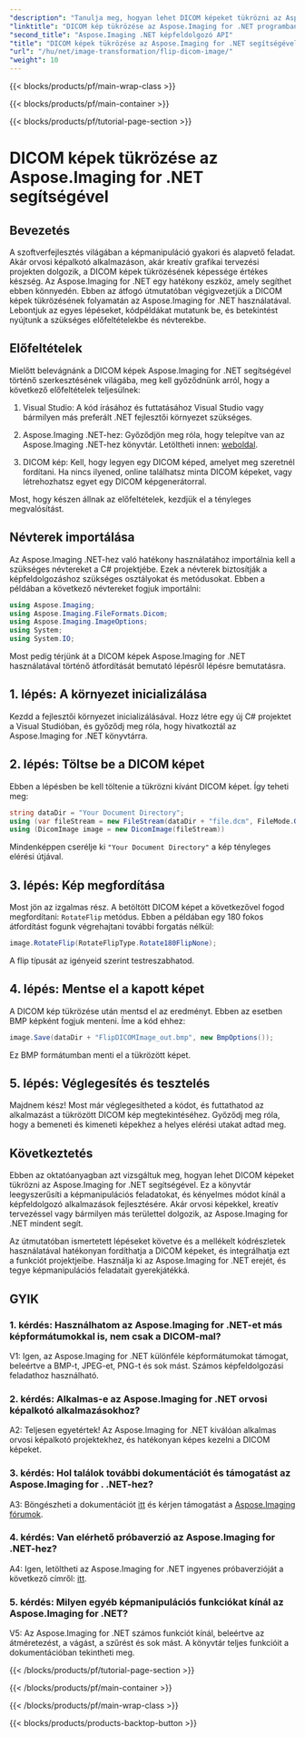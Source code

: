 ```yaml
---
"description": "Tanulja meg, hogyan lehet DICOM képeket tükrözni az Aspose.Imaging for .NET segítségével. Egyszerű és hatékony képmanipuláció orvosi alkalmazásokhoz és egyebekhez."
"linktitle": "DICOM kép tükrözése az Aspose.Imaging for .NET programban"
"second_title": "Aspose.Imaging .NET képfeldolgozó API"
"title": "DICOM képek tükrözése az Aspose.Imaging for .NET segítségével"
"url": "/hu/net/image-transformation/flip-dicom-image/"
"weight": 10
---
```


{{< blocks/products/pf/main-wrap-class >}}

{{< blocks/products/pf/main-container >}}

{{< blocks/products/pf/tutorial-page-section >}}

# DICOM képek tükrözése az Aspose.Imaging for .NET segítségével

## Bevezetés

A szoftverfejlesztés világában a képmanipuláció gyakori és alapvető feladat. Akár orvosi képalkotó alkalmazáson, akár kreatív grafikai tervezési projekten dolgozik, a DICOM képek tükrözésének képessége értékes készség. Az Aspose.Imaging for .NET egy hatékony eszköz, amely segíthet ebben könnyedén. Ebben az átfogó útmutatóban végigvezetjük a DICOM képek tükrözésének folyamatán az Aspose.Imaging for .NET használatával. Lebontjuk az egyes lépéseket, kódpéldákat mutatunk be, és betekintést nyújtunk a szükséges előfeltételekbe és névterekbe.

## Előfeltételek

Mielőtt belevágnánk a DICOM képek Aspose.Imaging for .NET segítségével történő szerkesztésének világába, meg kell győződnünk arról, hogy a következő előfeltételek teljesülnek:

1. Visual Studio: A kód írásához és futtatásához Visual Studio vagy bármilyen más preferált .NET fejlesztői környezet szükséges.

2. Aspose.Imaging .NET-hez: Győződjön meg róla, hogy telepítve van az Aspose.Imaging .NET-hez könyvtár. Letöltheti innen: [weboldal](https://releases.aspose.com/imaging/net/).

3. DICOM kép: Kell, hogy legyen egy DICOM képed, amelyet meg szeretnél fordítani. Ha nincs ilyened, online találhatsz minta DICOM képeket, vagy létrehozhatsz egyet egy DICOM képgenerátorral.

Most, hogy készen állnak az előfeltételek, kezdjük el a tényleges megvalósítást.

## Névterek importálása

Az Aspose.Imaging .NET-hez való hatékony használatához importálnia kell a szükséges névtereket a C# projektjébe. Ezek a névterek biztosítják a képfeldolgozáshoz szükséges osztályokat és metódusokat. Ebben a példában a következő névtereket fogjuk importálni:

```csharp
using Aspose.Imaging;
using Aspose.Imaging.FileFormats.Dicom;
using Aspose.Imaging.ImageOptions;
using System;
using System.IO;
```

Most pedig térjünk át a DICOM képek Aspose.Imaging for .NET használatával történő átfordítását bemutató lépésről lépésre bemutatásra.

## 1. lépés: A környezet inicializálása

Kezdd a fejlesztői környezet inicializálásával. Hozz létre egy új C# projektet a Visual Studióban, és győződj meg róla, hogy hivatkoztál az Aspose.Imaging for .NET könyvtárra.

## 2. lépés: Töltse be a DICOM képet

Ebben a lépésben be kell töltenie a tükrözni kívánt DICOM képet. Így teheti meg:

```csharp
string dataDir = "Your Document Directory";
using (var fileStream = new FileStream(dataDir + "file.dcm", FileMode.Open, FileAccess.Read))
using (DicomImage image = new DicomImage(fileStream))
```

Mindenképpen cserélje ki `"Your Document Directory"` a kép tényleges elérési útjával.

## 3. lépés: Kép megfordítása

Most jön az izgalmas rész. A betöltött DICOM képet a következővel fogod megfordítani: `RotateFlip` metódus. Ebben a példában egy 180 fokos átfordítást fogunk végrehajtani további forgatás nélkül:

```csharp
image.RotateFlip(RotateFlipType.Rotate180FlipNone);
```

A flip típusát az igényeid szerint testreszabhatod.

## 4. lépés: Mentse el a kapott képet

A DICOM kép tükrözése után mentsd el az eredményt. Ebben az esetben BMP képként fogjuk menteni. Íme a kód ehhez:

```csharp
image.Save(dataDir + "FlipDICOMImage_out.bmp", new BmpOptions());
```

Ez BMP formátumban menti el a tükrözött képet.

## 5. lépés: Véglegesítés és tesztelés

Majdnem kész! Most már véglegesítheted a kódot, és futtathatod az alkalmazást a tükrözött DICOM kép megtekintéséhez. Győződj meg róla, hogy a bemeneti és kimeneti képekhez a helyes elérési utakat adtad meg.

## Következtetés

Ebben az oktatóanyagban azt vizsgáltuk meg, hogyan lehet DICOM képeket tükrözni az Aspose.Imaging for .NET segítségével. Ez a könyvtár leegyszerűsíti a képmanipulációs feladatokat, és kényelmes módot kínál a képfeldolgozó alkalmazások fejlesztésére. Akár orvosi képekkel, kreatív tervezéssel vagy bármilyen más területtel dolgozik, az Aspose.Imaging for .NET mindent segít.

Az útmutatóban ismertetett lépéseket követve és a mellékelt kódrészletek használatával hatékonyan fordíthatja a DICOM képeket, és integrálhatja ezt a funkciót projektjeibe. Használja ki az Aspose.Imaging for .NET erejét, és tegye képmanipulációs feladatait gyerekjátékká.

## GYIK

### 1. kérdés: Használhatom az Aspose.Imaging for .NET-et más képformátumokkal is, nem csak a DICOM-mal?
V1: Igen, az Aspose.Imaging for .NET különféle képformátumokat támogat, beleértve a BMP-t, JPEG-et, PNG-t és sok mást. Számos képfeldolgozási feladathoz használható.

### 2. kérdés: Alkalmas-e az Aspose.Imaging for .NET orvosi képalkotó alkalmazásokhoz?
A2: Teljesen egyetértek! Az Aspose.Imaging for .NET kiválóan alkalmas orvosi képalkotó projektekhez, és hatékonyan képes kezelni a DICOM képeket.

### 3. kérdés: Hol találok további dokumentációt és támogatást az Aspose.Imaging for . .NET-hez?
A3: Böngészheti a dokumentációt [itt](https://reference.aspose.com/imaging/net/) és kérjen támogatást a [Aspose.Imaging fórumok](https://forum.aspose.com/).

### 4. kérdés: Van elérhető próbaverzió az Aspose.Imaging for .NET-hez?
A4: Igen, letöltheti az Aspose.Imaging for .NET ingyenes próbaverzióját a következő címről: [itt](https://releases.aspose.com/).

### 5. kérdés: Milyen egyéb képmanipulációs funkciókat kínál az Aspose.Imaging for .NET?
V5: Az Aspose.Imaging for .NET számos funkciót kínál, beleértve az átméretezést, a vágást, a szűrést és sok mást. A könyvtár teljes funkcióit a dokumentációban tekintheti meg.

{{< /blocks/products/pf/tutorial-page-section >}}

{{< /blocks/products/pf/main-container >}}

{{< /blocks/products/pf/main-wrap-class >}}

{{< blocks/products/products-backtop-button >}}